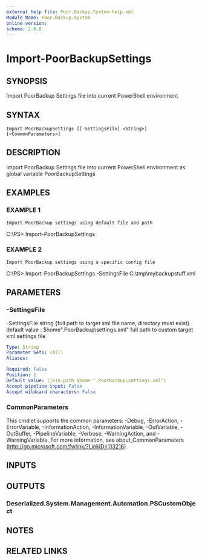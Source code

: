 ```yaml
---
external help file: Poor.Backup.System-help.xml
Module Name: Poor.Backup.System
online version:
schema: 2.0.0
---
```


# Import-PoorBackupSettings

## SYNOPSIS
Import PoorBackup Settings file into current PowerShell environment

## SYNTAX

```
Import-PoorBackupSettings [[-SettingsFile] <String>] [<CommonParameters>]
```

## DESCRIPTION
Import PoorBackup Settings file into current PowerShell environment as global variable PoorBackupSettings

## EXAMPLES

### EXAMPLE 1
```
Import PoorBackup settings using default file and path
```

C:\PS\> Import-PoorBackupSettings

### EXAMPLE 2
```
Import PoorBackup settings using a specific config file
```

C:\PS\> Import-PoorBackupSettings -SettingsFile C:\tmp\mybackupstuff.xml

## PARAMETERS

### -SettingsFile
-SettingsFile string {full path to target xml file name, directory must exist}
default value : $home\".PoorBackup\settings.xml"
full path to custom target xml settings file

```yaml
Type: String
Parameter Sets: (All)
Aliases:

Required: False
Position: 1
Default value: (join-path $home ".PoorBackup\settings.xml")
Accept pipeline input: False
Accept wildcard characters: False
```

### CommonParameters
This cmdlet supports the common parameters: -Debug, -ErrorAction, -ErrorVariable, -InformationAction, -InformationVariable, -OutVariable, -OutBuffer, -PipelineVariable, -Verbose, -WarningAction, and -WarningVariable.
For more information, see about_CommonParameters (http://go.microsoft.com/fwlink/?LinkID=113216).

## INPUTS

## OUTPUTS

### Deserialized.System.Management.Automation.PSCustomObject
## NOTES

## RELATED LINKS
